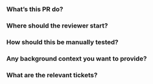 ### What’s this PR do?


### Where should the reviewer start?


### How should this be manually tested?


### Any background context you want to provide?


### What are the relevant tickets?
